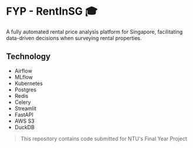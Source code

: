 # FYP - RentInSG 🎓
A fully automated rental price analysis platform for Singapore, facilitating data-driven decisions when surveying rental properties.

## Technology
- Airflow
- MLflow
- Kubernetes
- Postgres
- Redis
- Celery
- Streamlit
- FastAPI
- AWS S3
- DuckDB

> This repository contains code submitted for NTU's Final Year Project
